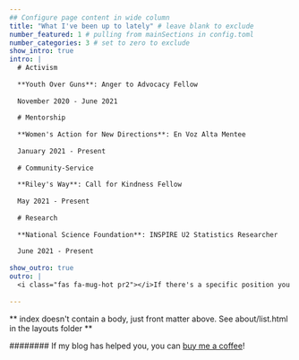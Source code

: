 ```yaml
---
## Configure page content in wide column
title: "What I've been up to lately" # leave blank to exclude
number_featured: 1 # pulling from mainSections in config.toml
number_categories: 3 # set to zero to exclude
show_intro: true 
intro: |
  # Activism
  
  **Youth Over Guns**: Anger to Advocacy Fellow 
  
  November 2020 - June 2021
  
  # Mentorship
  
  **Women's Action for New Directions**: En Voz Alta Mentee
  
  January 2021 - Present
  
  # Community-Service
  
  **Riley's Way**: Call for Kindness Fellow
  
  May 2021 - Present
  
  # Research
  
  **National Science Foundation**: INSPIRE U2 Statistics Researcher 
  
  June 2021 - Present
  
show_outro: true
outro: |
  <i class="fas fa-mug-hot pr2"></i>If there's a specific position you are interested in learning more about, feel free to email me to learn more information!
  
---
```


** index doesn't contain a body, just front matter above.
See about/list.html in the layouts folder **

########   <i class="fas fa-mug-hot pr2"></i>If my blog has helped you, you can [buy me a coffee](https://ko-fi.com/)!
